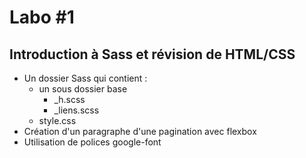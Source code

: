 # Labo #1

## Introduction à Sass et révision de HTML/CSS

- Un dossier Sass qui contient :
  - un sous dossier base
    - \_h.scss
    - \_liens.scss
  - style.css
- Création d'un paragraphe d'une pagination avec flexbox
- Utilisation de polices google-font
